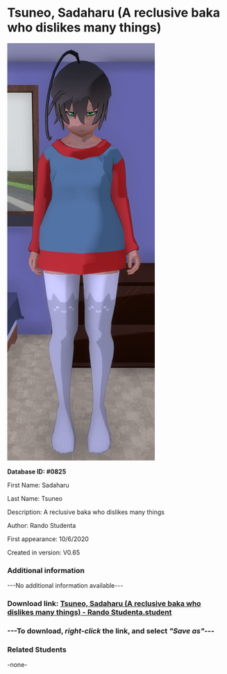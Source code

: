 # Tsuneo, Sadaharu (A reclusive baka who dislikes many things)

<img src="../../Files/Images/Tsuneo, Sadaharu (A reclusive baka who dislikes many things).png" title="Tsuneo, Sadaharu (A reclusive baka who dislikes many things) - Rando Studenta">

**Database ID: #0825**

First Name: Sadaharu

Last Name: Tsuneo

Description: A reclusive baka who dislikes many things

Author: Rando Studenta

First appearance: 10/6/2020

Created in version: V0.65

### Additional information

---No additional information available---

### Download link: <a href="https://raw.githubusercontent.com/Arbiter1223/Daigaku-Gurashi-Custom-Students/master/Files/Student%20Files/Tsuneo%2C%20Sadaharu%20(A%20reclusive%20baka%20who%20dislikes%20many%20things)%20-%20Rando%20Studenta.student">Tsuneo, Sadaharu (A reclusive baka who dislikes many things) - Rando Studenta.student</a>

### ---**To download, _right-click_ the link, and select _"Save as"_**---

### Related Students

-none-
